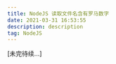 ```yaml
---
title: NodeJS 读取文件名含有罗马数字
date: 2021-03-31 16:53:55
description: description
tag: NodeJS
---
```




[未完待续...]

